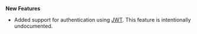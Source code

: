 **New Features**

* Added support for authentication using [JWT](https://en.wikipedia.org/wiki/JSON_Web_Token). This feature is intentionally undocumented.